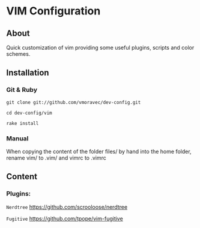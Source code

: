 VIM Configuration
=================
About
-----
Quick customization of vim providing some useful plugins, scripts and color schemes.

Installation
------------
### Git & Ruby
`git clone git://github.com/vmoravec/dev-config.git`

`cd dev-config/vim`

`rake install`

### Manual
When copying the content of the folder files/ by hand into the home folder, rename vim/ to .vim/ and vimrc to .vimrc

Content
-------
### Plugins:

`Nerdtree` https://github.com/scrooloose/nerdtree

`Fugitive` https://github.com/tpope/vim-fugitive



